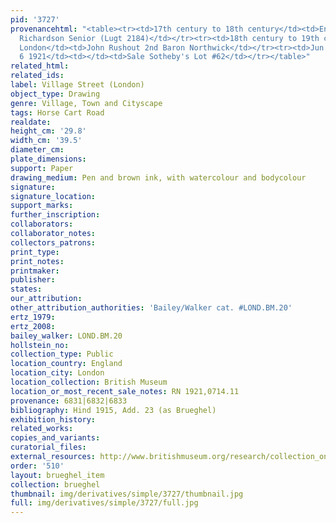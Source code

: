 ```yaml
---
pid: '3727'
provenancehtml: "<table><tr><td>17th century to 18th century</td><td>England London</td><td>Jonathan
  Richardson Senior (Lugt 2184)</td></tr><tr><td>18th century to 19th century</td><td>England
  London</td><td>John Rushout 2nd Baron Northwick</td></tr><tr><td>Jun 5 1921 to Jun
  6 1921</td><td></td><td>Sale Sotheby's Lot #62</td></tr></table>"
related_html:
related_ids:
label: Village Street (London)
object_type: Drawing
genre: Village, Town and Cityscape
tags: Horse Cart Road
realdate:
height_cm: '29.8'
width_cm: '39.5'
diameter_cm:
plate_dimensions:
support: Paper
drawing_medium: Pen and brown ink, with watercolour and bodycolour
signature:
signature_location:
support_marks:
further_inscription:
collaborators:
collaborator_notes:
collectors_patrons:
print_type:
print_notes:
printmaker:
publisher:
states:
our_attribution:
other_attribution_authorities: 'Bailey/Walker cat. #LOND.BM.20'
ertz_1979:
ertz_2008:
bailey_walker: LOND.BM.20
hollstein_no:
collection_type: Public
location_country: England
location_city: London
location_collection: British Museum
location_or_most_recent_sale_notes: RN 1921,0714.11
provenance: 6831|6832|6833
bibliography: Hind 1915, Add. 23 (as Brueghel)
exhibition_history:
related_works:
copies_and_variants:
curatorial_files:
external_resources: http://www.britishmuseum.org/research/collection_online/collection_object_details.aspx?objectId=712258&partId=1&searchText=1921%2C0714.11&view=list&page=1
order: '510'
layout: brueghel_item
collection: brueghel
thumbnail: img/derivatives/simple/3727/thumbnail.jpg
full: img/derivatives/simple/3727/full.jpg
---
```

